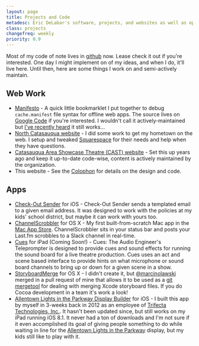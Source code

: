 ```yaml
---
layout: page
title: Projects and Code
metadesc: Eric DeLabar's software, projects, and websites as well as open source code and contributions.
class: projects
changefreq: weekly
priority: 0.9
---
```

Most of my code of note lives in [github](http://github.com/edelabar) now.  Lease check it out if you're interested.  One day I might implement on of my ideas, and when I do, it'll live here.  Until then, here are some things I work on and semi-actively maintain.  

## Web Work

* [Manifesto](https://manifesto.ericdelabar.com/) - A quick little bookmarklet I put together to debug `cache.manifest` file syntax for offline web apps.  The source lives on [Google Code](https://code.google.com/p/manifesto/) if you're interested.  I wouldn't call it actively-maintained but [I've recently heard](https://twitter.com/emad_alghamdi/status/548795991772512256) it still works...
* [North Catasauqua website](https://northcatasauqua.org/) - I did some work to get my hometown on the web.  I setup and tweaked [Squarespace](https://www.squarespace.com/) for their needs and help when they have questions.
* [Catasauqua Area Showcase Theatre (CAST) website](https://www.cattytheatre.org/) - Set this up years ago and keep it up-to-date code-wise, content is actively maintained by the organization.
* This website - See the [Colophon](/colophon.html) for details on the design and code.

## Apps

* [Check-Out Sender](https://itunes.apple.com/us/app/check-out-sender/id1363283964?ls=1&mt=8) for iOS - Check-Out Sender sends a templated email to a given email address. It was designed to work with the policies at my kids' school district, but maybe it can work with yours too.
* [ChannelScrobbler](/projects/channelscrobbler.html) for OS X - My first built-from-scratch Mac app in the [Mac App Store](https://itunes.apple.com/us/app/channelscrobbler-post-your/id994537604?mt=12). ChannelScrobbler sits in your status bar and posts your Last.fm scrobbles to a Slack channel in real-time.
* [Cues](/projects/cues.html) for iPad (Coming Soon!) - Cues: The Audio Engineer's Teleprompter is designed to provide cues and sound effects for running the sound board for a live theatre production.  Cues uses an act and scene based interface to provide hints on what microphone or sound board channels to bring up or down for a given scene in a show.
* [StoryboardMerge](https://github.com/marcinolawski/StoryboardMerge) for OS X - I didn't create it, but [@marcinolawski](https://github.com/marcinolawski) merged in a pull request of mine that allows it to be used as a [git mergetool](https://github.com/marcinolawski/StoryboardMerge#how-to-use-as-a-git-mergetool) for dealing with merging Xcode storyboard files.  If you do Cocoa development in a team it's work a look!
* [Allentown Lights in the Parkway Display Builder](https://itunes.apple.com/us/app/allentown-lights-in-parkway/id577516838?mt=8) for iOS - I built this app by myself in 3-weeks back in 2012 as an employee of [Trifecta Technologies, Inc.](https://www.trifecta.com/).  It hasn't been updated since, but still works on my iPad running iOS 8.1.  It never had a ton of downloads and I'm not sure if it even accomplished its goal of giving people something to do while waiting in line for the [Allentown Lights in the Parkway](https://www.lightsintheparkway.com/) display, but my kids still like to play with it.
